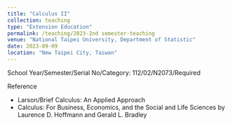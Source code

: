 ```yaml
---
title: "Calculus II"
collection: teaching
type: "Extension Education"
permalink: /teaching/2023-2nd semester-teaching
venue: "National Taipei University, Department of Statistic"
date: 2023-09-09
location: "New Taipei City, Taiwan"
---
```


School Year/Semester/Serial No/Category: 112/02/N2073/Required

Reference
* Larson/Brief Calculus: An Applied Approach
* Calculus: For Business, Economics, and the Social and Life Sciences by Laurence D. Hoffmann and Gerald L. Bradley

